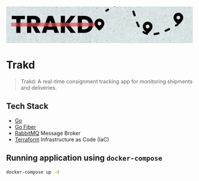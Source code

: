 ![](./assets/trakd.png)

# Trakd

> Trakd: A real-time consignment tracking app for monitoring shipments and deliveries. 

## Tech Stack

- [Go]()
- [Go Fiber]()
- [RabbitMQ]() Message Broker
- [Terraform]() Infrastructure as Code (IaC)

## Running application using `docker-compose`

```bash
docker-compose up -d
```


